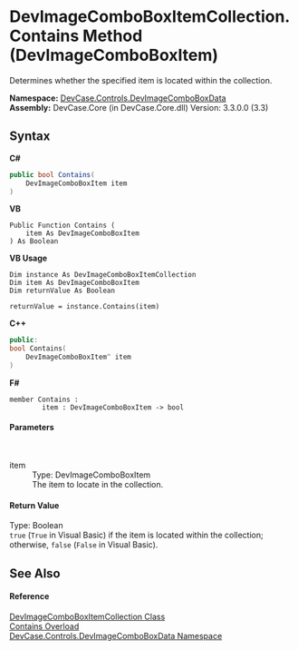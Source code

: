 # DevImageComboBoxItemCollection.Contains Method (DevImageComboBoxItem)
 

Determines whether the specified item is located within the collection.

**Namespace:**&nbsp;<a href="N_DevCase_Controls_DevImageComboBoxData">DevCase.Controls.DevImageComboBoxData</a><br />**Assembly:**&nbsp;DevCase.Core (in DevCase.Core.dll) Version: 3.3.0.0 (3.3)

## Syntax

**C#**<br />
``` C#
public bool Contains(
	DevImageComboBoxItem item
)
```

**VB**<br />
``` VB
Public Function Contains ( 
	item As DevImageComboBoxItem
) As Boolean
```

**VB Usage**<br />
``` VB Usage
Dim instance As DevImageComboBoxItemCollection
Dim item As DevImageComboBoxItem
Dim returnValue As Boolean

returnValue = instance.Contains(item)
```

**C++**<br />
``` C++
public:
bool Contains(
	DevImageComboBoxItem^ item
)
```

**F#**<br />
``` F#
member Contains : 
        item : DevImageComboBoxItem -> bool 

```


#### Parameters
&nbsp;<dl><dt>item</dt><dd>Type: DevImageComboBoxItem<br />The item to locate in the collection.</dd></dl>

#### Return Value
Type: Boolean<br />`true` (`True` in Visual Basic) if the item is located within the collection; otherwise, `false` (`False` in Visual Basic).

## See Also


#### Reference
<a href="T_DevCase_Controls_DevImageComboBoxData_DevImageComboBoxItemCollection">DevImageComboBoxItemCollection Class</a><br /><a href="Overload_DevCase_Controls_DevImageComboBoxData_DevImageComboBoxItemCollection_Contains">Contains Overload</a><br /><a href="N_DevCase_Controls_DevImageComboBoxData">DevCase.Controls.DevImageComboBoxData Namespace</a><br />